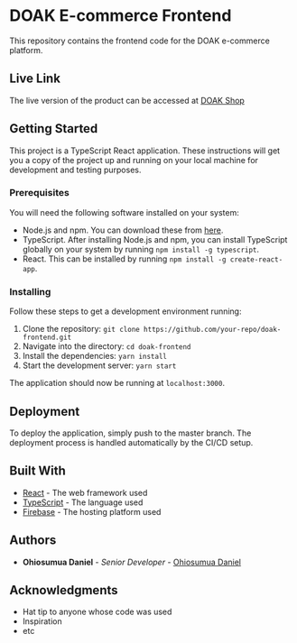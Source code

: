 # DOAK E-commerce Frontend

This repository contains the frontend code for the DOAK e-commerce platform.

## Live Link

The live version of the product can be accessed at [DOAK Shop](https://doak-shop.web.app/)

## Getting Started

This project is a TypeScript React application. These instructions will get you a copy of the project up and running on your local machine for development and testing purposes.

### Prerequisites

You will need the following software installed on your system:

- Node.js and npm. You can download these from [here](https://nodejs.org/en/download/).
- TypeScript. After installing Node.js and npm, you can install TypeScript globally on your system by running `npm install -g typescript`.
- React. This can be installed by running `npm install -g create-react-app`.

### Installing

Follow these steps to get a development environment running:

1. Clone the repository: `git clone https://github.com/your-repo/doak-frontend.git`
2. Navigate into the directory: `cd doak-frontend`
3. Install the dependencies: `yarn install`
4. Start the development server: `yarn start`

The application should now be running at `localhost:3000`.

## Deployment

To deploy the application, simply push to the master branch. The deployment process is handled automatically by the CI/CD setup.

## Built With

- [React](https://reactjs.org/) - The web framework used
- [TypeScript](https://www.typescriptlang.org/) - The language used
- [Firebase](https://firebase.google.com/) - The hosting platform used

## Authors

- **Ohiosumua Daniel** - _Senior Developer_ - [Ohiosumua Daniel](https://github.com/GZMaster)

## Acknowledgments

- Hat tip to anyone whose code was used
- Inspiration
- etc
